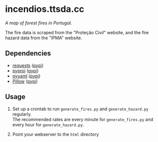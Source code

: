 incendios.ttsda.cc
==================
*A map of forest fires in Portugal.*

The fire data is scraped from the "Proteção Cívil" website, and the fire hazard data from the "IPMA" website.

Dependencies
----------
* [requests](http://python-requests.org) ([pypi](https://pypi.python.org/pypi/requests))
* [pyproj](http://code.google.com/p/pyproj) ([pypi](https://pypi.python.org/pypi/pyproj))
* [pyyaml](http://pyyaml.org) ([pypi](https://pypi.python.org/pypi/pyyaml))
* [Pillow](http://python-imaging.github.io/) ([pypi](https://pypi.python.org/pypi/Pillow))

Usage
-----
1. Set up a crontab to run `generate_fires.py` and `generate_hazard.py` regularly.  
The recommended rates are every minute for `generate_fires.py` and every hour for `generate_hazard.py`.

2. Point your webserver to the `html` directory